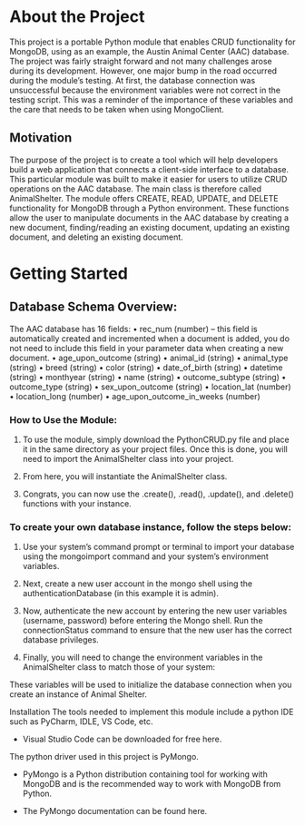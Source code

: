 # About the Project
This project is a portable Python module that enables CRUD functionality for MongoDB, using as an example, the Austin Animal Center (AAC) database. The project was fairly straight forward and not many challenges arose during its development. However, one major bump in the road occurred during the module’s testing. At first, the database connection was unsuccessful because the environment variables were not correct in the testing script. This was a reminder of the importance of these variables and the care that needs to be taken when using MongoClient.

## Motivation
The purpose of the project is to create a tool which will help developers build a web application that connects a client-side interface to a database. This particular module was built to make it easier for users to utilize CRUD operations on the AAC database. The main class is therefore called AnimalShelter.
The module offers CREATE, READ, UPDATE, and DELETE functionality for MongoDB through a Python environment. These functions allow the user to manipulate documents in the AAC database by creating a new document, finding/reading an existing document, updating an existing document, and deleting an existing document. 

# Getting Started

## Database Schema Overview: 
The AAC database has 16 fields: 
•	rec_num (number) – this field is automatically created and incremented when a document is added, you do not need to include this field in your parameter data when creating a new document.
•	age_upon_outcome (string)
•	animal_id (string)
•	animal_type (string)
•	breed (string)
•	color (string)
•	date_of_birth (string)
•	datetime (string)
•	monthyear (string)
•	name (string)
•	outcome_subtype (string)
•	outcome_type (string)
•	sex_upon_outcome (string)
•	location_lat (number)
•	 location_long (number)
•	age_upon_outcome_in_weeks (number)

### How to Use the Module:
1.	To use the module, simply download the PythonCRUD.py file and place it in the same directory as your project files. Once this is done, you will need to import the AnimalShelter class into your project.

2.	From here, you will instantiate the AnimalShelter class. 

3.	Congrats, you can now use the .create(), .read(), .update(), and .delete() functions with your instance. 

 
### To create your own database instance, follow the steps below:
1.	Use your system’s command prompt or terminal to import your database using the mongoimport command and your system’s environment variables. 

2.	Next, create a new user account in the mongo shell using the authenticationDatabase (in this example it is admin).
   
4.	Now, authenticate the new account by entering the new user variables (username, password) before entering the Mongo shell. Run the connectionStatus command to ensure that the new user has the correct database privileges. 
 
5.	Finally, you will need to change the environment variables in the AnimalShelter class to match those of your system:

 
These variables will be used to initialize the database connection when you create an instance of Animal Shelter. 

Installation
The tools needed to implement this module include a python IDE such as PyCharm, IDLE, VS Code, etc. 

-	Visual Studio Code can be downloaded for free here. 

The python driver used in this project is PyMongo.

-	PyMongo is a Python distribution containing tool for working with MongoDB and is the recommended way to work with MongoDB from Python. 

-	The PyMongo documentation can be found here. 

